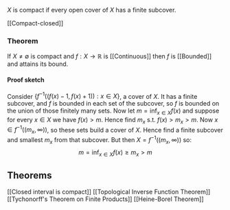 $X$ is compact if every open cover of $X$ has a finite subcover.

[[Compact-closed]]
### Theorem
If $X\neq\emptyset$ is compact and $f:X\to\mathbb R$ is [[Continuous]] 
then $f$ is [[Bounded]] and attains its bound.
#### Proof sketch
Consider $\{f^{-1}((f(x)-1,f(x)+1)):x\in X\}$, a cover of $X$. 
It has a finite subcover, 
and $f$ is bounded in each set of the subcover, 
so $f$ is bounded on the union of those finitely many sets.
Now let $m=\inf_{x\in X}f(x)$ and suppose for every $x\in X$ we have $f(x)>m$. 
Hence find $m_x$ s.t. $f(x)>m_x>m$. 
Now $x\in f^{-1}((m_x,\infty))$, 
so these sets build a cover of $X$.
Hence find a finite subcover and smallest $m_x$ from that subcover. 
But then $X=f^{-1}((m_{x},\infty))$ so:
$$
m=\inf_{x\in X}f(x)\geq m_x>m
$$
## Theorems 
[[Closed interval is compact]]
[[Topological Inverse Function Theorem]]
[[Tychonorff's Theorem on Finite Products]]
[[Heine-Borel Theorem]]